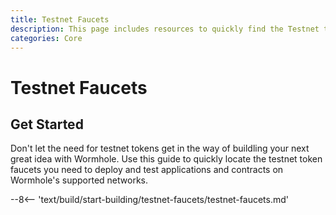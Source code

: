 ```yaml
---
title: Testnet Faucets
description: This page includes resources to quickly find the Testnet tokens you need to deploy and test applications and contracts on Wormhole's supported networks.
categories: Core
---
```


# Testnet Faucets

## Get Started

Don't let the need for testnet tokens get in the way of buildling your next great idea with Wormhole. Use this guide to quickly locate the testnet token faucets you need to deploy and test applications and contracts on Wormhole's supported networks.

--8<-- 'text/build/start-building/testnet-faucets/testnet-faucets.md'
